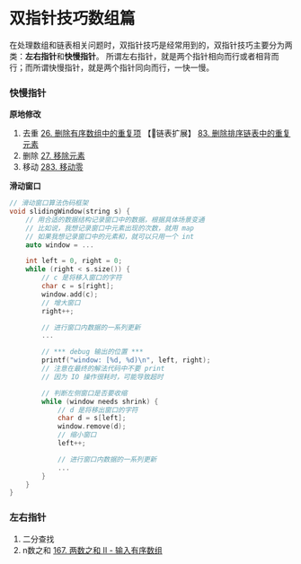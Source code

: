 # 双指针技巧数组篇

在处理数组和链表相关问题时，双指针技巧是经常用到的，双指针技巧主要分为两类：**左右指针**和**快慢指针**。
所谓左右指针，就是两个指针相向而行或者相背而行；而所谓快慢指针，就是两个指针同向而行，一快一慢。

### 快慢指针

**原地修改**

1. 去重
   [26. 删除有序数组中的重复项](https://leetcode.cn/problems/remove-duplicates-from-sorted-array/)
   ​【:pushpin:链表扩展】
   [83. 删除排序链表中的重复元素](https://leetcode.cn/problems/remove-duplicates-from-sorted-list/)
2. 删除
   [27. 移除元素](https://leetcode.cn/problems/remove-element/)
3. 移动
   [283. 移动零](https://leetcode.cn/problems/move-zeroes/)

**滑动窗口**

```C++
// 滑动窗口算法伪码框架
void slidingWindow(string s) {
    // 用合适的数据结构记录窗口中的数据，根据具体场景变通
    // 比如说，我想记录窗口中元素出现的次数，就用 map
    // 如果我想记录窗口中的元素和，就可以只用一个 int
    auto window = ...

    int left = 0, right = 0;
    while (right < s.size()) {
        // c 是将移入窗口的字符
        char c = s[right];
        window.add(c);
        // 增大窗口
        right++;

        // 进行窗口内数据的一系列更新
        ...

        // *** debug 输出的位置 ***
        printf("window: [%d, %d)\n", left, right);
        // 注意在最终的解法代码中不要 print
        // 因为 IO 操作很耗时，可能导致超时

        // 判断左侧窗口是否要收缩
        while (window needs shrink) {
            // d 是将移出窗口的字符
            char d = s[left];
            window.remove(d);
            // 缩小窗口
            left++;

            // 进行窗口内数据的一系列更新
            ...
        }
    }
}
```

### 左右指针

1. 二分查找
2. n数之和
   [167. 两数之和 II - 输入有序数组](https://leetcode.cn/problems/two-sum-ii-input-array-is-sorted/)

